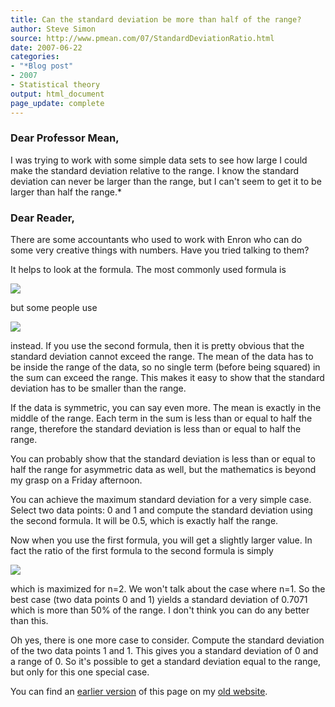 ```yaml
---
title: Can the standard deviation be more than half of the range?
author: Steve Simon
source: http://www.pmean.com/07/StandardDeviationRatio.html
date: 2007-06-22
categories:
- "*Blog post"
- 2007
- Statistical theory
output: html_document
page_update: complete
---
```


### Dear Professor Mean,

I was trying to work with some simple data sets to see how large I could make the standard deviation relative to the range. I know the standard deviation can never be larger than the range, but I can't seem to get it to be larger than half the range.*

### Dear Reader,

There are some accountants who used to work with Enron who can do some very creative things with numbers. Have you tried talking to them?

It helps to look at the formula. The most commonly used formula is

![](http://www.pmean.com/new-images/07/StandardDeviationRatio01.gif)

but some people use

![](http://www.pmean.com/new-images/07/StandardDeviationRatio02.gif)

instead. If you use the second formula, then it is pretty obvious that the standard deviation cannot exceed the range. The mean of the data has to be inside the range of the data, so no single term (before being squared) in the sum can exceed the range. This makes it easy to show that the standard deviation has to be smaller than the range.

If the data is symmetric, you can say even more. The mean is exactly in the middle of the range. Each term in the sum is less than or equal to half the range, therefore the standard deviation is less than or equal to half the range.

You can probably show that the standard deviation is less than or equal to half the range for asymmetric data as well, but the mathematics is beyond my grasp on a Friday afternoon.

You can achieve the maximum standard deviation for a very simple case. Select two data points: 0 and 1 and compute the standard deviation using the second formula. It will be 0.5, which is exactly half the range.

Now when you use the first formula, you will get a slightly larger value. In fact the ratio of the first formula to the second formula is simply

![](http://www.pmean.com/new-images/07/StandardDeviationRatio03.gif)

which is maximized for n=2. We won't talk about the case where n=1. So the best case (two data points 0 and 1) yields a standard deviation of 0.7071 which is more than 50% of the range. I don't think you can do any better than this.

Oh yes, there is one more case to consider. Compute the standard deviation of the two data points 1 and 1. This gives you a standard deviation of 0 and a range of 0. So it's possible to get a standard deviation equal to the range, but only for this one special case.

You can find an [earlier version][sim1] of this page on my [old website][sim2].

[sim1]: http://www.pmean.com/07/StandardDeviationRatio.html
[sim2]: http://www.pmean.com